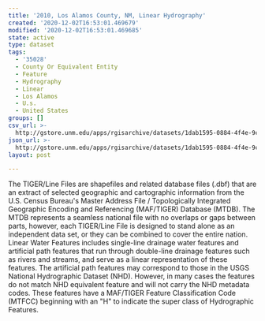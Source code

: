 ```yaml
---
title: '2010, Los Alamos County, NM, Linear Hydrography'
created: '2020-12-02T16:53:01.469679'
modified: '2020-12-02T16:53:01.469685'
state: active
type: dataset
tags:
  - '35028'
  - County Or Equivalent Entity
  - Feature
  - Hydrography
  - Linear
  - Los Alamos
  - U.s.
  - United States
groups: []
csv_url: >-
  http://gstore.unm.edu/apps/rgisarchive/datasets/1dab1595-0884-4f4e-9caf-4b8b6a42fe0e/tl_2010_35028_linearwater.derived.csv
json_url: >-
  http://gstore.unm.edu/apps/rgisarchive/datasets/1dab1595-0884-4f4e-9caf-4b8b6a42fe0e/tl_2010_35028_linearwater.derived.json
layout: post

---
```

The TIGER/Line Files are shapefiles and related database files (.dbf) that are an extract of selected geographic and cartographic information from the U.S. Census Bureau's Master Address File / Topologically Integrated Geographic Encoding and Referencing (MAF/TIGER) Database (MTDB).  The MTDB represents a seamless national file with no overlaps or gaps between parts, however, each TIGER/Line File is designed to stand alone as an independent data set, or they can be combined to cover the entire nation.  Linear Water Features includes single-line drainage water features and artificial path features that run through double-line drainage features such as rivers and streams, and serve as a linear representation of these features.  The artificial path features may correspond to those in the USGS National Hydrographic Dataset (NHD).  However, in many cases the features do not match NHD equivalent feature and will not carry the NHD metadata codes.  These features have a MAF/TIGER Feature Classification Code (MTFCC) beginning with an "H" to indicate the super class of Hydrographic Features.  

